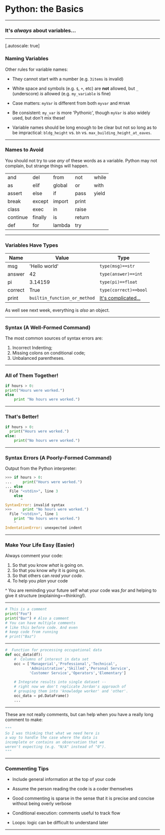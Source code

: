 # Python: the Basics

---

### It's *always* about variables...

---

[.autoscale: true]

### Naming Variables

Other rules for variable names:

- They cannot start with a number (e.g. `3items` is invalid)

- White space and symbols (e.g. `$`, `+`, etc) are **not** allowed, but `_` (underscore) *is* allowed (e.g. `my_variable` is fine)

- Case matters: `myVar` is different from both `myvar` and `MYVAR`

- Be consistent: `my_var` is more 'Pythonic', though `myVar` is also widely used, but don't mix these!

- Variable names should be long enough to be clear but not so long as to be impractical: `bldg_height` vs. `bh` vs. `max_building_height_at_eaves`.

---

### Names to Avoid

You should not try to use *any* of these words as a variable. Python may not complain, but strange things will happen.

|          |         |        |        |       |
| -------- | ------- | ------ | ------ | ----- |
| and      | del     | from   | not    | while |
| as       | elif    | global | or     | with  |
| assert   | else    | if     | pass   | yield |
| break    | except  | import | print  |       |
| class    | exec    | in     | raise  |       |
| continue | finally | is     | return |       |
| def      | for     | lambda | try    |       |

---

### Variables Have Types

| Name    | Value                        | Type                                                         |
| ------- | ---------------------------- | ------------------------------------------------------------ |
| msg     | 'Hello world'                | `type(msg)==str`                                             |
| answer  | 42                           | `type(answer)==int`                                          |
| pi      | 3.14159                      | `type(pi)==float`                                            |
| correct | True                         | `type(correct)==bool`                                        |
| print   | `builtin_function_or_method` | [It's complicated...](https://stackoverflow.com/questions/12347647/python-test-whether-object-is-a-builtin-function) |

As well see next week, everything is *also* an object.

---

### Syntax (A Well-Formed Command)

The most common sources of syntax errors are:

1. Incorrect Indenting;
2. Missing colons on conditional code;
3. Unbalanced parentheses.

---

### All of Them Together!

```python
if hours > 0:
print("Hours were worked.")
else
	print "No hours were worked.")
```

---

### That's Better!

```python
if hours > 0:
  print("Hours were worked.")
else:
	print("No hours were worked.")
```

---

### Syntax Errors (A Poorly-Formed Command)

Output from the Python interpreter:

```python
>>> if hours > 0:
...     print("Hours were worked.")
... else
  File "<stdin>", line 3
    else
       ^
SyntaxError: invalid syntax
>>>     print "No hours were worked.")
  File "<stdin>", line 1
    print "No hours were worked.")
    ^
IndentationError: unexpected indent
```

---

### Make Your Life Easy (Easier)

Always comment your code:

1. So that you know *what* is going on.
2. So that you know *why* it is going on.
3. So that others can *read your code*.
4. To help you *plan* your code

^ You are reminding your future self what your code was *for* and helping to give it structure (explaining==thinking!).

---

```python
# This is a comment
print("Foo")
print("Bar") # Also a comment
# You can have multiple comments
# like this before code. And even
# keep code from running
# print("Baz")
```

---

```python
#  Function for processing occupational data
def occ_data(df):
    #  Columns of interest in data set
    occ = ['Managerial','Professional','Technical',
           'Administrative','Skilled','Personal Service',
           'Customer Service','Operators','Elementary']
    
    # Integrate results into single dataset -- 
    # right now we don't replicate Jordan's approach of
    # grouping them into 'knowledge worker' and 'other'. 
    occ_data = pd.DataFrame()
    ...
```

---

These are not really comments, but can help when you have a really long comment to make:

```python
"""
So I was thinking that what we need here is 
a way to handle the case where the data is
incomplete or contains an observation that we
weren't expecting (e.g. "N/A" instead of "0").
"""
```

---

### Commenting Tips

- Include general information at the top of your code

- Assume the person reading the code is a coder themselves

- Good commenting is sparse in the sense that it is precise and concise without being overly verbose

- Conditional execution: comments useful to track flow

- Loops: logic can be difficult to understand later

---

### 